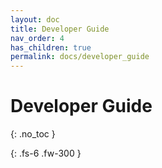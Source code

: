 ```yaml
---
layout: doc
title: Developer Guide
nav_order: 4
has_children: true
permalink: docs/developer_guide
---
```


# Developer Guide
{: .no_toc }


{: .fs-6 .fw-300 }
